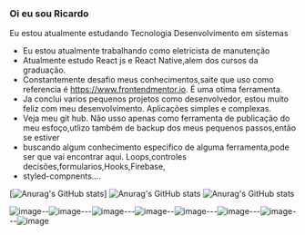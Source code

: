 ### Oi eu sou Ricardo
Eu estou atualmente estudando Tecnologia Desenvolvimento em sistemas 
-  Eu estou atualmente trabalhando como eletricista de manutenção
-  Atualmente estudo React js e React Native,alem dos cursos da graduação.
-  Constantemente desafio meus conhecimentos,saite que uso como referencia é https://www.frontendmentor.io. É uma otima ferramenta.
-  Ja conclui varios pequenos projetos como desenvolvedor, estou muito feliz com meu desenvolvimento. Aplicações simples e complexas.
-  Veja   meu git hub. Não  usso apenas como ferramenta de publicação do meu esfoço,utlizo também de backup dos meus pequenos passos,então se estiver
-  buscando algum conhecimento especifico de alguma ferramenta,pode ser que vai encontrar aqui. Loops,controles decisões,formularios,Hooks,Firebase,
-  styled-compnents....

[![Anurag's GitHub stats](https://github-readme-stats.vercel.app/api?username=Kenjimaeda54)]
![Anurag's GitHub stats](https://github-readme-stats.vercel.app/api?username=Kenjimaeda54&show_icons=true)
![Anurag's GitHub stats](https://github-readme-stats.vercel.app/api?username=kenjimaeda54&show_icons=true&theme=dark)

![image](https://img.shields.io/badge/JavaScript-F7DF1E?style=for-the-badge&logo=javascript&logoColor=black)--![image](https://img.shields.io/badge/React-20232A?style=for-the-badge&logo=react&logoColor=61DAFB)---![image](https://img.shields.io/badge/React_Native-20232A?style=for-the-badge&logo=react&logoColor=61DAFB)---![image](https://img.shields.io/badge/Redux-593D88?style=for-the-badge&logo=redux&logoColor=white)--![image](https://img.shields.io/badge/React_Router-CA4245?style=for-the-badge&logo=react-router&logoColor=white)---![image](https://img.shields.io/badge/firebase-ffca28?style=for-the-badge&logo=firebase&logoColor=white)---![image](https://img.shields.io/badge/CSS3-1572B6?style=for-the-badge&logo=css3&logoColor=white)---![image](https://img.shields.io/badge/HTML5-E34F26?style=for-the-badge&logo=html5&logoColor=white)
 
